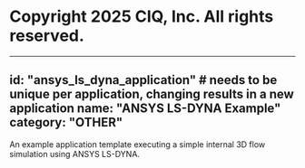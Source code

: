 # Copyright 2025 CIQ, Inc. All rights reserved.
---
id: "ansys_ls_dyna_application" # needs to be **unique** per application, changing results in a new application
name: "ANSYS LS-DYNA Example"
category: "OTHER"
---
An example application template executing a simple internal 3D flow simulation using ANSYS LS-DYNA.
